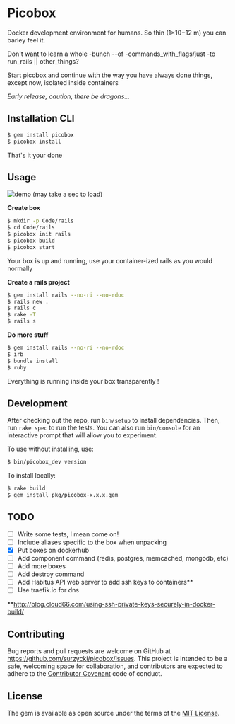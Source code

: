 # Picobox

Docker development environment for humans.  So thin (1×10−12 m) you can barley feel it.

Don't want to learn a whole -bunch --of -commands_with_flags/just -to run_rails || other_things?

Start picobox and continue with the way you have always done things, except now, isolated inside containers

*Early release, caution, there be dragons...*

## Installation CLI

```bash
$ gem install picobox
$ picobox install
```

That's it your done

## Usage

![demo](https://github.com/surzycki/picobox/blob/master/docs/testdrive.gif)
(may take a sec to load)

**Create box**

```bash
$ mkdir -p Code/rails
$ cd Code/rails
$ picobox init rails
$ picobox build
$ picobox start
```

Your box is up and running, use your container-ized rails as you would normally

**Create a rails project**
```bash
$ gem install rails --no-ri --no-rdoc
$ rails new .
$ rails c
$ rake -T
$ rails s
```

**Do more stuff**
```bash
$ gem install rails --no-ri --no-rdoc
$ irb
$ bundle install
$ ruby
```

Everything is running inside your box transparently !


## Development

After checking out the repo, run `bin/setup` to install dependencies. Then, run `rake spec` to run the tests. You can also run `bin/console` for an interactive prompt that will allow you to experiment.

To use without installing, use:

```bash
$ bin/picobox_dev version
```

To install locally:

```bash
$ rake build
$ gem install pkg/picobox-x.x.x.gem
```

## TODO
- [ ] Write some tests, I mean come on!
- [ ] Include aliases specific to the box when unpacking
- [x] Put boxes on dockerhub
- [ ] Add component command (redis, postgres, memcached, mongodb, etc)
- [ ] Add more boxes
- [ ] Add destroy command
- [ ] Add Habitus API web server to add ssh keys to containers**
- [ ] Use traefik.io for dns

**http://blog.cloud66.com/using-ssh-private-keys-securely-in-docker-build/

## Contributing

Bug reports and pull requests are welcome on GitHub at https://github.com/surzycki/picobox/issues. This project is intended to be a safe, welcoming space for collaboration, and contributors are expected to adhere to the [Contributor Covenant](http://contributor-covenant.org) code of conduct.


## License

The gem is available as open source under the terms of the [MIT License](http://opensource.org/licenses/MIT).

